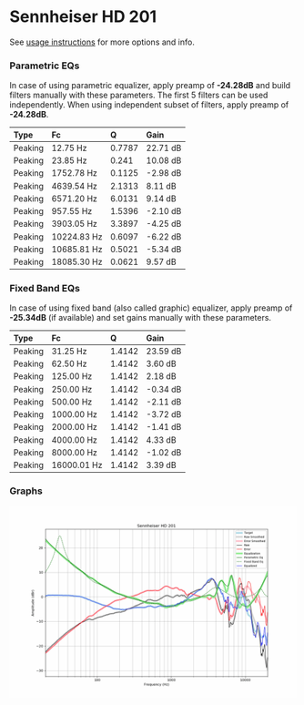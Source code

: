 # Sennheiser HD 201
See [usage instructions](https://github.com/jaakkopasanen/AutoEq#usage) for more options and info.

### Parametric EQs
In case of using parametric equalizer, apply preamp of **-24.28dB** and build filters manually
with these parameters. The first 5 filters can be used independently.
When using independent subset of filters, apply preamp of **-24.28dB**.

| Type    | Fc          |      Q | Gain     |
|:--------|:------------|:-------|:---------|
| Peaking | 12.75 Hz    | 0.7787 | 22.71 dB |
| Peaking | 23.85 Hz    | 0.241  | 10.08 dB |
| Peaking | 1752.78 Hz  | 0.1125 | -2.98 dB |
| Peaking | 4639.54 Hz  | 2.1313 | 8.11 dB  |
| Peaking | 6571.20 Hz  | 6.0131 | 9.14 dB  |
| Peaking | 957.55 Hz   | 1.5396 | -2.10 dB |
| Peaking | 3903.05 Hz  | 3.3897 | -4.25 dB |
| Peaking | 10224.83 Hz | 0.6097 | -6.22 dB |
| Peaking | 10685.81 Hz | 0.5021 | -5.34 dB |
| Peaking | 18085.30 Hz | 0.0621 | 9.57 dB  |

### Fixed Band EQs
In case of using fixed band (also called graphic) equalizer, apply preamp of **-25.34dB**
(if available) and set gains manually with these parameters.

| Type    | Fc          |      Q | Gain     |
|:--------|:------------|:-------|:---------|
| Peaking | 31.25 Hz    | 1.4142 | 23.59 dB |
| Peaking | 62.50 Hz    | 1.4142 | 3.60 dB  |
| Peaking | 125.00 Hz   | 1.4142 | 2.18 dB  |
| Peaking | 250.00 Hz   | 1.4142 | -0.34 dB |
| Peaking | 500.00 Hz   | 1.4142 | -2.11 dB |
| Peaking | 1000.00 Hz  | 1.4142 | -3.72 dB |
| Peaking | 2000.00 Hz  | 1.4142 | -1.41 dB |
| Peaking | 4000.00 Hz  | 1.4142 | 4.33 dB  |
| Peaking | 8000.00 Hz  | 1.4142 | -1.02 dB |
| Peaking | 16000.01 Hz | 1.4142 | 3.39 dB  |

### Graphs
![](./Sennheiser%20HD%20201.png)